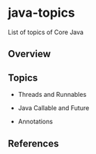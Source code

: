# java-topics
 List of topics of Core Java

## Overview

## Topics

- Threads and Runnables

- Java Callable and Future

- Annotations

## References

